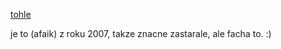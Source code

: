 [tohle](https://www.youtube.com/playlist?list=PL6A08EB4EEFF3E91F)

je to (afaik) z roku 2007, takze znacne zastarale, ale facha to. :)


